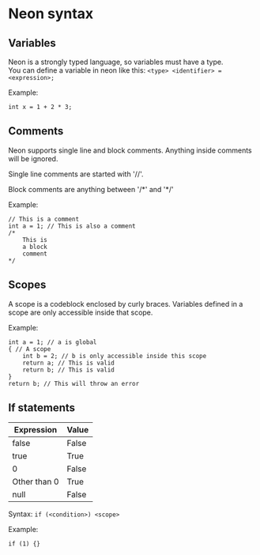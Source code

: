 # Neon syntax

## Variables
Neon is a strongly typed language, so variables must have a type. \
You can define a variable in neon like this: `<type> <identifier> = <expression>;`

Example:
```neon
int x = 1 + 2 * 3;
```

## Comments
Neon supports single line and block comments. 
Anything inside comments will be ignored.

Single line comments are started with '//'.

Block comments are anything between '/\*' and '*/'

Example:
```neon
// This is a comment
int a = 1; // This is also a comment
/*
    This is 
    a block
    comment
*/
```

## Scopes
A scope is a codeblock enclosed by curly braces.
Variables defined in a scope are only accessible inside that scope.

Example:
```neon
int a = 1; // a is global
{ // A scope
    int b = 2; // b is only accessible inside this scope
    return a; // This is valid
    return b; // This is valid
}
return b; // This will throw an error
```

## If statements


| Expression   | Value |
| ------------ | ----- |
| false        | False |
| true         | True  |
| 0            | False |
| Other than 0 | True  |
| null         | False  |

Syntax: `if (<condition>) <scope>`

Example:
```neon
if (1) {}
```

